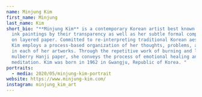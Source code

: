 ```yaml
---
name: Minjung Kim
first_name: Minjung
last_name: Kim
short_bio: "**Minjung Kim** is a contemporary Korean artist best known for her
  ink paintings by their transparency as well as her subtle formal compositions
  on layered paper. Committed to re-interpreting traditional Korean aesthetics,
  Kim employs a process-based organization of her thoughts, problems, and whims
  in each of her artworks. Through the repetitive work of burning and layering
  mulberry Hanji paper, she conveys the process of emotional healing and
  meditation. Kim was born in 1962 in Gwangju, Republic of Korea. "
portraits:
  - media: 2020/05/minjung-kim-portrait
website: https://www.minjung-kim.com/
instagram: minjung_kim_art
---
```

